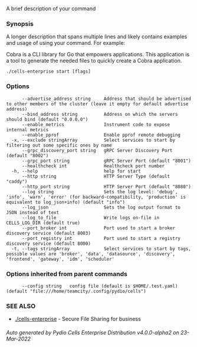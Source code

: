 A brief description of your command

### Synopsis

A longer description that spans multiple lines and likely contains examples
and usage of using your command. For example:

Cobra is a CLI library for Go that empowers applications.
This application is a tool to generate the needed files
to quickly create a Cobra application.

```
./cells-enterprise start [flags]
```

### Options

```
      --advertise_address string     Address that should be advertised to other members of the cluster (leave it empty for default advertise address)
      --bind_address string          Address on which the servers should bind (default "0.0.0.0")
      --enable_metrics               Instrument code to expose internal metrics
      --enable_pprof                 Enable pprof remote debugging
  -x, --exclude stringArray          Select services to start by filtering out some specific ones by name
      --grpc_discovery_port string   gRPC Server Discovery Port (default "8002")
      --grpc_port string             gRPC Server Port (default "8001")
      --healthcheck int              Healthcheck port number
  -h, --help                         help for start
      --http string                  HTTP Server Type (default "caddy")
      --http_port string             HTTP Server Port (default "8080")
      --log string                   Sets the log level: 'debug', 'info', 'warn', 'error' (for backward-compatibility, 'production' is equivalent to log_json+info) (default "info")
      --log_json                     Sets the log output format to JSON instead of text
      --log_to_file                  Write logs on-file in CELLS_LOG_DIR (default true)
      --port_broker int              Port used to start a broker discovery service (default 8003)
      --port_registry int            Port used to start a registry discovery service (default 8000)
  -t, --tags stringArray             Select services to start by tags, possible values are 'broker', 'data', 'datasource', 'discovery', 'frontend', 'gateway', 'idm', 'scheduler'
```

### Options inherited from parent commands

```
      --config string   config file (default is $HOME/.test.yaml) (default "file:///home/teamcity/.config/pydio/cells")
```

### SEE ALSO

* [./cells-enterprise](./cells-enterprise)	 - Secure File Sharing for business

###### Auto generated by Pydio Cells Enterprise Distribution v4.0.0-alpha2 on 23-Mar-2022
